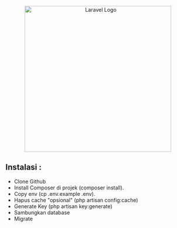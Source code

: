 <p align="center"><a href="https://laravel.com" target="_blank"><img src="https://raw.githubusercontent.com/laravel/art/master/logo-lockup/5%20SVG/2%20CMYK/1%20Full%20Color/laravel-logolockup-cmyk-red.svg" width="400" alt="Laravel Logo"></a></p>



## Instalasi :

- Clone Github 
- Install Composer di projek (composer install).
- Copy env (cp .env.example .env).
- Hapus cache "opsional" (php artisan config:cache)
- Generate Key (php artisan key:generate)
- Sambungkan database
- Migrate 

